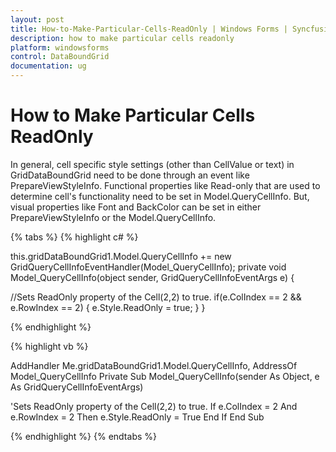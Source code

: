 ```yaml
---
layout: post
title: How-to-Make-Particular-Cells-ReadOnly | Windows Forms | Syncfusion
description: how to make particular cells readonly
platform: windowsforms
control: DataBoundGrid
documentation: ug
---
```


# How to Make Particular Cells ReadOnly

In general, cell specific style settings (other than CellValue or text) in GridDataBoundGrid need to be done through an event like PrepareViewStyleInfo. Functional properties like Read-only that are used to determine cell's functionality need to be set in Model.QueryCellInfo. But, visual properties like Font and BackColor can be set in either PrepareViewStyleInfo or the Model.QueryCellInfo.

{% tabs %}
{% highlight c# %}

this.gridDataBoundGrid1.Model.QueryCellInfo += new GridQueryCellInfoEventHandler(Model_QueryCellInfo);
private void Model_QueryCellInfo(object sender, GridQueryCellInfoEventArgs e)
{

//Sets ReadOnly property of the Cell(2,2) to true.
    if(e.ColIndex == 2 && e.RowIndex == 2) 
    { 
        e.Style.ReadOnly = true;
    }
}

{% endhighlight %}

{% highlight vb %}

AddHandler Me.gridDataBoundGrid1.Model.QueryCellInfo, AddressOf Model_QueryCellInfo
Private Sub Model_QueryCellInfo(sender As Object, e As GridQueryCellInfoEventArgs)

'Sets ReadOnly property of the Cell(2,2) to true.
If e.ColIndex = 2 And e.RowIndex = 2 Then
e.Style.ReadOnly = True
End If
End Sub

{% endhighlight %}
{% endtabs %}
